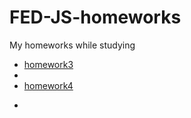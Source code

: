 # FED-JS-homeworks
My homeworks while studying
<ul>
  <li><a href="https://github.com/maksstinger/FED-JS-homeworks/tree/master/homework3">homework3<a/><li/>
  <li><a href="https://github.com/maksstinger/FED-JS-homeworks/tree/master/homework4">homework4<a/><li/>
<ul/>
